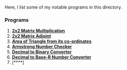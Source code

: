 Here, I list some of my notable programs in this directory.

### Programs

1) [**2x2 Matrix Multiplication**](https://github.com/shashankarya9999/C-Programs/blob/main/06-Functions/addmats_2_fxn.c)
2) [**2x2 Matrix Adjoint**](https://github.com/shashankarya9999/C-Programs/blob/main/06-Functions/adjoint_2_fxn.c)
3) [**Area of Triangle from its co-ordinates**](https://github.com/shashankarya9999/C-Programs/blob/main/06-Functions/areatriangle_fxn.c)
4) [**Armstrong Number Checker**](https://github.com/shashankarya9999/C-Programs/blob/main/06-Functions/armstrongcheck.c)
5) [**Decimal to Binary Converter**](https://github.com/shashankarya9999/C-Programs/blob/main/06-Functions/decimal-binary_array_fxn.c)
6) [**Decimal to Base-R Number Converter**](https://github.com/shashankarya9999/C-Programs/blob/main/06-Functions/decimaltobaseR.c)
7) [****]

